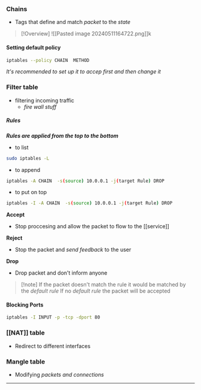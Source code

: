 ### Chains 
- Tags that  define and match *packet* to the *state*
>[!Overview]
>![[Pasted image 20240511164722.png]]k
#### Setting default policy 

```bash
iptables --policy CHAIN  METHOD
```
 *It's recommended to set up it to accep first and then change it*

### Filter table
- filtering incoming traffic
	- *fire wall stuff*

##### Rules
***Rules are  applied from the top to the bottom*** 
 
 -  to list
```bash
sudo iptables -L
```

-  to append 
	
```bash 
iptables -A CHAIN  -s(source) 10.0.0.1 -j(target Rule) DROP
```

- to put on top 
```bash 
iptables -I -A CHAIN  -s(source) 10.0.0.1 -j(target Rule) DROP
```

**Accept** 
- Stop proccesing and allow the packet to flow to the [[service]]  

**Reject**
- Stop the packet and  *send feedback* to the user


**Drop** 
- Drop packet and don't inform anyone

>[!note] If the packet doesn't match the rule 
>it would be matched by the *default rule*
>If no *default rule* the packet will be accepted

#### Blocking  Ports
```bash
iptables -I INPUT -p -tcp -dport 80
```
### [[NAT]] table
- Redirect to different interfaces
### Mangle table
- Modifying *packets and connections*


----